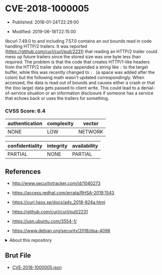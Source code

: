 # CVE-2018-1000005

- Published: 2018-01-24T22:29:00

- Modified: 2019-06-18T22:15:00

libcurl 7.49.0 to and including 7.57.0 contains an out bounds read in code handling HTTP/2 trailers. It was reported (https://github.com/curl/curl/pull/2231) that reading an HTTP/2 trailer could mess up future trailers since the stored size was one byte less than required. The problem is that the code that creates HTTP/1-like headers from the HTTP/2 trailer data once appended a string like `:` to the target buffer, while this was recently changed to `: ` (a space was added after the colon) but the following math wasn't updated correspondingly. When accessed, the data is read out of bounds and causes either a crash or that the (too large) data gets passed to client write. This could lead to a denial-of-service situation or an information disclosure if someone has a service that echoes back or uses the trailers for something.

### CVSS Score: **6.4**

| authentication | complexity | vector |
| --- | --- | --- |
| NONE | LOW | NETWORK |

| confidentiality | integrity | availability |
| --- | --- | --- |
| PARTIAL | NONE | PARTIAL |

## References

* http://www.securitytracker.com/id/1040273

* https://access.redhat.com/errata/RHSA-2019:1543

* https://curl.haxx.se/docs/adv_2018-824a.html

* https://github.com/curl/curl/pull/2231

* https://usn.ubuntu.com/3554-1/

* https://www.debian.org/security/2018/dsa-4098

<details>
<summary>About this repository</summary> 

  This repository is part of the project [Live Hack CVE](https://github.com/Live-Hack-CVE). Main website can be found [www.live-hack.org](https://www.live-hack.org) 
  
  Made by [Sn0wAlice](https://github.com/Sn0wAlice) for the people that care about security and need to have a feed of the latest CVEs. Hope you enjoy it, don't forget to star the repo and follow me on [Twitter](https://twitter.com/Sn0wAlice) and [Github](https://github.com/Sn0wAlice). And that is my [personnal website](https://www.alice-snow.me/)

  - [Home Page](https://github.com/Live-Hack-CVE)
  - [Framework](https://github.com/Live-Hack-CVE/cve-framework)
  - [CVE database](https://github.com/Live-Hack-CVE/full_database)
  - [Changelog](https://github.com/Live-Hack-CVE/Changelog)
</details>

## Brut File

* [CVE-2018-1000005.json](https://raw.githubusercontent.com/Live-Hack-CVE/full_database/main/cves/2018/CVE-2018-1000005.json)

